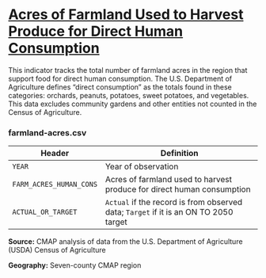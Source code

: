 # [Acres of Farmland Used to Harvest Produce for Direct Human Consumption](https://www.cmap.illinois.gov/2050/indicators/farmland-acres)

This indicator tracks the total number of farmland acres in the region that support food for direct human consumption. The U.S. Department of Agriculture defines “direct consumption” as the totals found in these categories: orchards, peanuts, potatoes, sweet potatoes, and vegetables. This data excludes community gardens and other entities not counted in the Census of Agriculture.

### farmland-acres.csv

Header | Definition
-------|-----------
`YEAR` | Year of observation
`FARM_ACRES_HUMAN_CONS` | Acres of farmland used to harvest produce for direct human consumption
`ACTUAL_OR_TARGET` | `Actual` if the record is from observed data; `Target` if it is an ON TO 2050 target

**Source:** CMAP analysis of data from the U.S. Department of Agriculture (USDA) Census of Agriculture

**Geography:** Seven-county CMAP region
